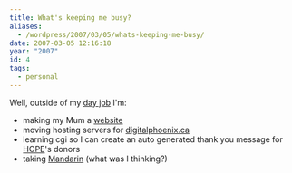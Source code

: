 ```yaml
---
title: What's keeping me busy?
aliases:
  - /wordpress/2007/03/05/whats-keeping-me-busy/
date: 2007-03-05 12:16:18
year: "2007"
id: 4
tags:
  - personal
---
```


Well, outside of my [day job](http://www.bcit.ca/facultystaff/bios/1431805) I'm:

* making my Mum a [website](http://barbhobson.ca)
* moving hosting servers for [digitalphoenix.ca](http://digitalphoenix.ca)
* learning cgi so I can create an auto generated thank you message for [HOPE](http://www.hope-international.com)'s donors
* taking [Mandarin](http://www.bcit.ca/study/courses/cint1110) (what was I thinking?)
